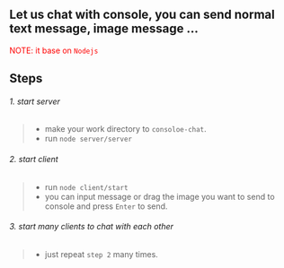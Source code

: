 ## Let us chat with console, you can send normal text message, image message ...

<font color = 'red'>NOTE: it base on `Nodejs`</font>

## Steps
###### 1. start server


> * make your work directory to `consoloe-chat`.
> * run `node server/server`
	
    
###### 2. start client
> * run `node client/start`
> * you can input message or drag the image you want to send to console and press `Enter` to send.
	
###### 3. start many clients to chat with each other
> * just repeat `step 2` many times.
